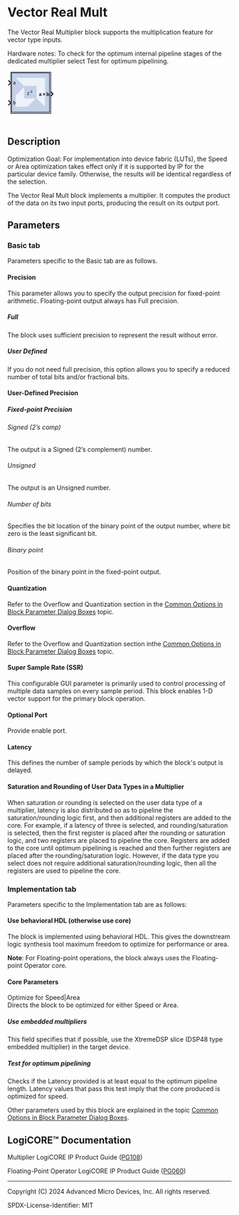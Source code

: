 # Vector Real Mult

The Vector Real Multiplier block supports the multiplication feature for
vector type inputs.

Hardware notes: To check for the optimum internal pipeline stages of the
dedicated multiplier select Test for optimum pipelining.

![](./Images/block.png)

## Description

Optimization Goal: For implementation into device fabric (LUTs), the
Speed or Area optimization takes effect only if it is supported by IP
for the particular device family. Otherwise, the results will be
identical regardless of the selection.

The Vector Real Mult block implements a multiplier. It computes the
product of the data on its two input ports, producing the result on its
output port.

## Parameters

### Basic tab  
Parameters specific to the Basic tab are as follows.

#### Precision  
This parameter allows you to specify the output precision for
fixed-point arithmetic. Floating-point output always has Full precision.

##### Full  
The block uses sufficient precision to represent the result without
error.

##### User Defined  
If you do not need full precision, this option allows you to specify a
reduced number of total bits and/or fractional bits.

#### User-Defined Precision  
##### Fixed-point Precision  
###### Signed (2’s comp)  
The output is a Signed (2’s complement) number.

###### Unsigned  
The output is an Unsigned number.

###### Number of bits  
Specifies the bit location of the binary point of the output number,
where bit zero is the least significant bit.

###### Binary point  
Position of the binary point in the fixed-point output.

#### Quantization  
Refer to the Overflow and Quantization section in the [Common Options in
Block Parameter Dialog
Boxes](common-options-in-block-parameter-dialog-boxes-aa1032308.html)
topic.

#### Overflow  
Refer to the Overflow and Quantization section inthe [Common Options in
Block Parameter Dialog
Boxes](common-options-in-block-parameter-dialog-boxes-aa1032308.html)
topic.

#### Super Sample Rate (SSR)
This configurable GUI parameter is primarily
used to control processing of multiple data samples on every sample
period. This block enables 1-D vector support for the primary block
operation.

#### Optional Port  
Provide enable port.

#### Latency  
This defines the number of sample periods by which the block's output is
delayed.

#### Saturation and Rounding of User Data Types in a Multiplier  
When saturation or rounding is selected on the user data type of a
multiplier, latency is also distributed so as to pipeline the
saturation/rounding logic first, and then additional registers are added
to the core. For example, if a latency of three is selected, and
rounding/saturation is selected, then the first register is placed after
the rounding or saturation logic, and two registers are placed to
pipeline the core. Registers are added to the core until optimum
pipelining is reached and then further registers are placed after the
rounding/saturation logic. However, if the data type you select does not
require additional saturation/rounding logic, then all the registers are
used to pipeline the core.

### Implementation tab  
Parameters specific to the Implementation tab are as follows:

#### Use behavioral HDL (otherwise use core)  
The block is implemented using behavioral HDL. This gives the downstream
logic synthesis tool maximum freedom to optimize for performance or
area.

**Note**: For Floating-point operations, the block always uses the
Floating-point Operator core.

#### Core Parameters  
Optimize for Speed\|Area  
Directs the block to be optimized for either Speed or Area.

##### Use embedded multipliers  
This field specifies that if possible, use the XtremeDSP slice (DSP48
type embedded multiplier) in the target device.

##### Test for optimum pipelining  
Checks if the Latency provided is at least equal to the optimum pipeline
length. Latency values that pass this test imply that the core produced
is optimized for speed.

Other parameters used by this block are explained in the topic [Common
Options in Block Parameter Dialog
Boxes](../../GEN/common-options/README.md).

## LogiCORE™ Documentation

Multiplier LogiCORE IP Product Guide
([PG108](https://docs.xilinx.com/access/sources/ud/document?isLatest=true&url=pg108-mult-gen&ft:locale=en-US))

Floating-Point Operator LogiCORE IP Product Guide
([PG060](https://docs.xilinx.com/access/sources/ud/document?isLatest=true&url=pg060-floating-point&ft:locale=en-US))

--------------
Copyright (C) 2024 Advanced Micro Devices, Inc.
All rights reserved.

SPDX-License-Identifier: MIT
